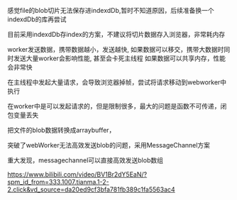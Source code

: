 感觉file的blob切片无法保存进indexdDb,暂时不知道原因，后续准备换一个indexdDb的库再尝试

目前采用indexdDb存index的方案，不建议将切片数据存入浏览器，非常耗内存


worker发送数据，携带数据越小，发送越快, 如果数据可以移交，携带大数据时同时发送大量worker会影响性能, 甚至会卡死主线程
如果数据可以共享内存，性能会非常快

在主线程中发起大量请求，会导致浏览器掉帧，尝试将请求移动到webworker中执行

在worker中是可以发起请求的，但是限制很多，最大的问题是函数不可传递，闭包变量丢失

把文件的blob数据转换成arraybuffer，

突破了webWorker无法高效发送blob的问题，采用MessageChannel方案

重大发现，messagechannel可以直接高效发送blob数组

<!-- https://juejin.cn/post/7368288987641774120#heading-2 -->

https://www.bilibili.com/video/BV1Br2dY5EaN/?spm_id_from=333.1007.tianma.1-2-2.click&vd_source=da20ed9cf3bfa781fb389c1fa5563ac4

